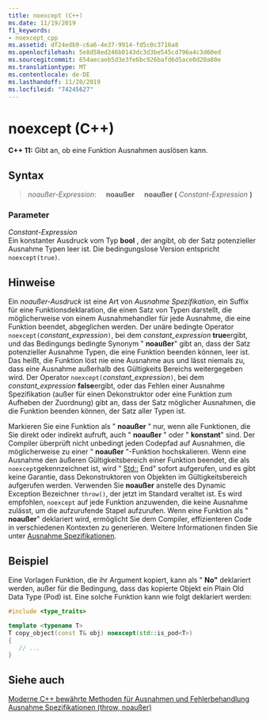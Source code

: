 ```yaml
---
title: noexcept (C++)
ms.date: 11/19/2019
f1_keywords:
- noexcept_cpp
ms.assetid: df24edb9-c6a6-4e37-9914-fd5c0c3716a8
ms.openlocfilehash: 5e8d58ed246b0143dc3d3be545cd796a4c3d60ed
ms.sourcegitcommit: 654aecaeb5d3e3fe6bc926bafd6d5ace0d20a80e
ms.translationtype: MT
ms.contentlocale: de-DE
ms.lasthandoff: 11/20/2019
ms.locfileid: "74245627"
---
```

# <a name="noexcept-c"></a>noexcept (C++)

**C++ 11:** Gibt an, ob eine Funktion Ausnahmen auslösen kann.

## <a name="syntax"></a>Syntax

> *noaußer-Expression*: &nbsp;&nbsp;&nbsp;&nbsp;**noaußer** &nbsp;&nbsp;&nbsp;&nbsp;**noaußer (** *Constant-Expression* **)**

### <a name="parameters"></a>Parameter

*Constant-Expression*<br/>
Ein konstanter Ausdruck vom Typ **bool** , der angibt, ob der Satz potenzieller Ausnahme Typen leer ist. Die bedingungslose Version entspricht `noexcept(true)`.

## <a name="remarks"></a>Hinweise

Ein *noaußer-Ausdruck* ist eine Art von *Ausnahme Spezifikation*, ein Suffix für eine Funktionsdeklaration, die einen Satz von Typen darstellt, die möglicherweise von einem Ausnahmehandler für jede Ausnahme, die eine Funktion beendet, abgeglichen werden. Der unäre bedingte Operator `noexcept(`*constant_expression*`)`, bei dem *constant_expression* **true**ergibt, und das Bedingungs bedingte Synonym " **noaußer**" gibt an, dass der Satz potenzieller Ausnahme Typen, die eine Funktion beenden können, leer ist. Das heißt, die Funktion löst nie eine Ausnahme aus und lässt niemals zu, dass eine Ausnahme außerhalb des Gültigkeits Bereichs weitergegeben wird. Der Operator `noexcept(`*constant_expression*`)`, bei dem *constant_expression* **false**ergibt, oder das Fehlen einer Ausnahme Spezifikation (außer für einen Dekonstruktor oder eine Funktion zum Aufheben der Zuordnung) gibt an, dass der Satz möglicher Ausnahmen, die die Funktion beenden können, der Satz aller Typen ist.

Markieren Sie eine Funktion als " **noaußer** " nur, wenn alle Funktionen, die Sie direkt oder indirekt aufruft, auch " **noaußer** " oder " **konstant**" sind. Der Compiler überprüft nicht unbedingt jeden Codepfad auf Ausnahmen, die möglicherweise zu einer " **noaußer** "-Funktion hochskalieren. Wenn eine Ausnahme den äußeren Gültigkeitsbereich einer Funktion beendet, die als `noexcept`gekennzeichnet ist, wird " [Std::](../standard-library/exception-functions.md#terminate) End" sofort aufgerufen, und es gibt keine Garantie, dass Dekonstruktoren von Objekten im Gültigkeitsbereich aufgerufen werden. Verwenden Sie **noaußer** anstelle des Dynamic Exception Bezeichner `throw()`, der jetzt im Standard veraltet ist. Es wird empfohlen, `noexcept` auf jede Funktion anzuwenden, die keine Ausnahme zulässt, um die aufzurufende Stapel aufzurufen. Wenn eine Funktion als " **noaußer**" deklariert wird, ermöglicht Sie dem Compiler, effizienteren Code in verschiedenen Kontexten zu generieren. Weitere Informationen finden Sie unter [Ausnahme Spezifikationen](exception-specifications-throw-cpp.md).

## <a name="example"></a>Beispiel

Eine Vorlagen Funktion, die ihr Argument kopiert, kann als " **No"** deklariert werden, außer für die Bedingung, dass das kopierte Objekt ein Plain Old Data Type (Pod) ist. Eine solche Funktion kann wie folgt deklariert werden:

```cpp
#include <type_traits>

template <typename T>
T copy_object(const T& obj) noexcept(std::is_pod<T>)
{
   // ...
}
```

## <a name="see-also"></a>Siehe auch

[Moderne C++ bewährte Methoden für Ausnahmen und Fehlerbehandlung](errors-and-exception-handling-modern-cpp.md)<br/>
[Ausnahme Spezifikationen (throw, noaußer)](exception-specifications-throw-cpp.md)